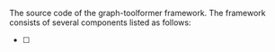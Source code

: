 The source code of the graph-toolformer framework. The framework consists of several components listed as follows:

- [ ]
